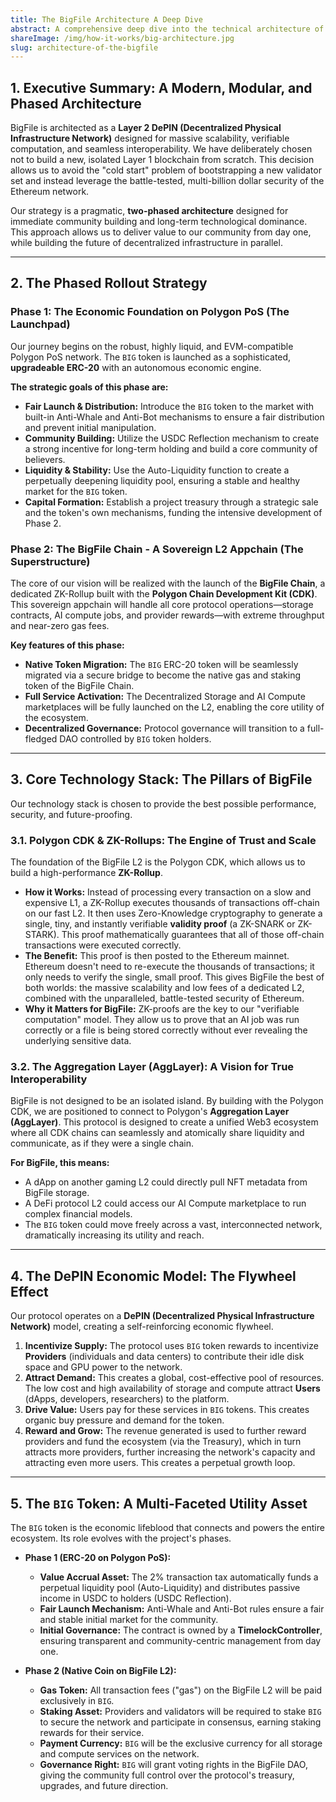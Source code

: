 ```yaml
---
title: The BigFile Architecture A Deep Dive
abstract: A comprehensive deep dive into the technical architecture of the BigFile network, a Layer 2 DePIN for storage and AI, its phased strategy, ZK-Rollup technology, and autonomous economic model.
shareImage: /img/how-it-works/big-architecture.jpg
slug: architecture-of-the-bigfile
---
```


## 1. Executive Summary: A Modern, Modular, and Phased Architecture

BigFile is architected as a **Layer 2 DePIN (Decentralized Physical Infrastructure Network)** designed for massive scalability, verifiable computation, and seamless interoperability. We have deliberately chosen not to build a new, isolated Layer 1 blockchain from scratch. This decision allows us to avoid the "cold start" problem of bootstrapping a new validator set and instead leverage the battle-tested, multi-billion dollar security of the Ethereum network.

Our strategy is a pragmatic, **two-phased architecture** designed for immediate community building and long-term technological dominance. This approach allows us to deliver value to our community from day one, while building the future of decentralized infrastructure in parallel.

---

## 2. The Phased Rollout Strategy

### Phase 1: The Economic Foundation on Polygon PoS (The Launchpad)

Our journey begins on the robust, highly liquid, and EVM-compatible Polygon PoS network. The `BIG` token is launched as a sophisticated, **upgradeable ERC-20** with an autonomous economic engine.

**The strategic goals of this phase are:**
* **Fair Launch & Distribution:** Introduce the `BIG` token to the market with built-in Anti-Whale and Anti-Bot mechanisms to ensure a fair distribution and prevent initial manipulation.
* **Community Building:** Utilize the USDC Reflection mechanism to create a strong incentive for long-term holding and build a core community of believers.
* **Liquidity & Stability:** Use the Auto-Liquidity function to create a perpetually deepening liquidity pool, ensuring a stable and healthy market for the `BIG` token.
* **Capital Formation:** Establish a project treasury through a strategic sale and the token's own mechanisms, funding the intensive development of Phase 2.

### Phase 2: The BigFile Chain - A Sovereign L2 Appchain (The Superstructure)

The core of our vision will be realized with the launch of the **BigFile Chain**, a dedicated ZK-Rollup built with the **Polygon Chain Development Kit (CDK)**. This sovereign appchain will handle all core protocol operations—storage contracts, AI compute jobs, and provider rewards—with extreme throughput and near-zero gas fees.

**Key features of this phase:**
* **Native Token Migration:** The `BIG` ERC-20 token will be seamlessly migrated via a secure bridge to become the native gas and staking token of the BigFile Chain.
* **Full Service Activation:** The Decentralized Storage and AI Compute marketplaces will be fully launched on the L2, enabling the core utility of the ecosystem.
* **Decentralized Governance:** Protocol governance will transition to a full-fledged DAO controlled by `BIG` token holders.

---

## 3. Core Technology Stack: The Pillars of BigFile

Our technology stack is chosen to provide the best possible performance, security, and future-proofing.

### 3.1. Polygon CDK & ZK-Rollups: The Engine of Trust and Scale

The foundation of the BigFile L2 is the Polygon CDK, which allows us to build a high-performance **ZK-Rollup**.

* **How it Works:** Instead of processing every transaction on a slow and expensive L1, a ZK-Rollup executes thousands of transactions off-chain on our fast L2. It then uses Zero-Knowledge cryptography to generate a single, tiny, and instantly verifiable **validity proof** (a ZK-SNARK or ZK-STARK). This proof mathematically guarantees that all of those off-chain transactions were executed correctly.
* **The Benefit:** This proof is then posted to the Ethereum mainnet. Ethereum doesn't need to re-execute the thousands of transactions; it only needs to verify the single, small proof. This gives BigFile the best of both worlds: the massive scalability and low fees of a dedicated L2, combined with the unparalleled, battle-tested security of Ethereum.
* **Why it Matters for BigFile:** ZK-proofs are the key to our "verifiable computation" model. They allow us to prove that an AI job was run correctly or a file is being stored correctly without ever revealing the underlying sensitive data.

### 3.2. The Aggregation Layer (AggLayer): A Vision for True Interoperability

BigFile is not designed to be an isolated island. By building with the Polygon CDK, we are positioned to connect to Polygon's **Aggregation Layer (AggLayer)**. This protocol is designed to create a unified Web3 ecosystem where all CDK chains can seamlessly and atomically share liquidity and communicate, as if they were a single chain.

**For BigFile, this means:**
* A dApp on another gaming L2 could directly pull NFT metadata from BigFile storage.
* A DeFi protocol L2 could access our AI Compute marketplace to run complex financial models.
* The `BIG` token could move freely across a vast, interconnected network, dramatically increasing its utility and reach.

---

## 4. The DePIN Economic Model: The Flywheel Effect

Our protocol operates on a **DePIN (Decentralized Physical Infrastructure Network)** model, creating a self-reinforcing economic flywheel.

1.  **Incentivize Supply:** The protocol uses `BIG` token rewards to incentivize **Providers** (individuals and data centers) to contribute their idle disk space and GPU power to the network.
2.  **Attract Demand:** This creates a global, cost-effective pool of resources. The low cost and high availability of storage and compute attract **Users** (dApps, developers, researchers) to the platform.
3.  **Drive Value:** Users pay for these services in `BIG` tokens. This creates organic buy pressure and demand for the token.
4.  **Reward and Grow:** The revenue generated is used to further reward providers and fund the ecosystem (via the Treasury), which in turn attracts more providers, further increasing the network's capacity and attracting even more users. This creates a perpetual growth loop.

---

## 5. The `BIG` Token: A Multi-Faceted Utility Asset

The `BIG` token is the economic lifeblood that connects and powers the entire ecosystem. Its role evolves with the project's phases.

* **Phase 1 (ERC-20 on Polygon PoS):**
    * **Value Accrual Asset:** The 2% transaction tax automatically funds a perpetual liquidity pool (Auto-Liquidity) and distributes passive income in USDC to holders (USDC Reflection).
    * **Fair Launch Mechanism:** Anti-Whale and Anti-Bot rules ensure a fair and stable initial market for the community.
    * **Initial Governance:** The contract is owned by a **TimelockController**, ensuring transparent and community-centric management from day one.

* **Phase 2 (Native Coin on BigFile L2):**
    * **Gas Token:** All transaction fees ("gas") on the BigFile L2 will be paid exclusively in `BIG`.
    * **Staking Asset:** Providers and validators will be required to stake `BIG` to secure the network and participate in consensus, earning staking rewards for their service.
    * **Payment Currency:** `BIG` will be the exclusive currency for all storage and compute services on the network.
    * **Governance Right:** `BIG` will grant voting rights in the BigFile DAO, giving the community full control over the protocol's treasury, upgrades, and future direction.